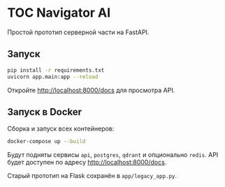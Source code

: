 # TOC Navigator AI

Простой прототип серверной части на FastAPI.

## Запуск

```bash
pip install -r requirements.txt
uvicorn app.main:app --reload
```

Откройте [http://localhost:8000/docs](http://localhost:8000/docs) для просмотра API.

## Запуск в Docker

Сборка и запуск всех контейнеров:

```bash
docker-compose up --build
```

Будут подняты сервисы `api`, `postgres`, `qdrant` и опционально `redis`. API будет доступен по адресу [http://localhost:8000/docs](http://localhost:8000/docs).

Старый прототип на Flask сохранён в `app/legacy_app.py`.
